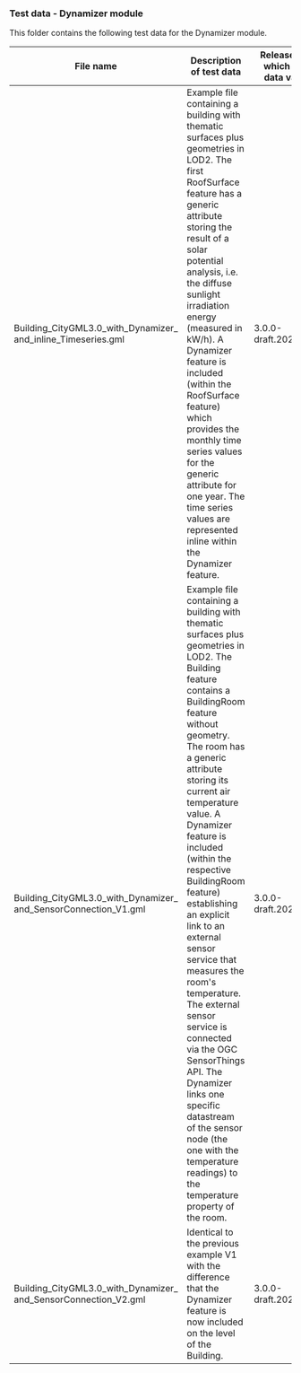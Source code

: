 ### Test data - Dynamizer module

This folder contains the following test data for the Dynamizer module.

File name | Description of test data | Release against which the test data validates
-------------------------|-----------------------------------------------|-------------------
Building_CityGML3.0_with_Dynamizer_<br>and_inline_Timeseries.gml | Example file containing a building with thematic surfaces plus geometries in LOD2. The first RoofSurface feature has a generic attribute storing the result of a solar potential analysis, i.e. the diffuse sunlight irradiation energy (measured in kW/h). A Dynamizer feature is included (within the RoofSurface feature) which provides the monthly time series values for the generic attribute for one year. The time series values are represented inline within the Dynamizer feature. | 3.0.0-draft.2020.09.17.1
Building_CityGML3.0_with_Dynamizer_<br>and_SensorConnection_V1.gml | Example file containing a building with thematic surfaces plus geometries in LOD2. The Building feature contains a BuildingRoom feature without geometry. The room has a generic attribute storing its current air temperature value. A Dynamizer feature is included (within the respective BuildingRoom feature) establishing an explicit link to an external sensor service that measures the room's temperature. The external sensor service is connected via the OGC SensorThings API. The Dynamizer links one specific datastream of the sensor node (the one with the temperature readings) to the temperature property of the room. | 3.0.0-draft.2020.09.17.1
Building_CityGML3.0_with_Dynamizer_<br>and_SensorConnection_V2.gml | Identical to the previous example V1 with the difference that the Dynamizer feature is now included on the level of the Building. | 3.0.0-draft.2020.09.17.1
